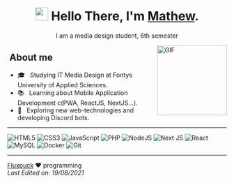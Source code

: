 <h1 align="center"><img src="https://raw.githubusercontent.com/sidbelbase/sidbelbase/master/wave.gif" width="30px"><strong> Hello There, I'm <a href="https://fluxpuck.com">Mathew</a>.</strong></h1>
<p align="center">I am a media design student, 6th semester</p>
<img align="right" alt="GIF" height="160px" src="https://media.discordapp.net/stickers/878002449506500628.png" />

## &nbsp;About me 
- 🎓 &nbsp; Studying IT Media Design at Fontys University of Applied Sciences.
- 📚 &nbsp; Learning about Mobile Application Development c(PWA, ReactJS, NextJS...).
- 🤔 &nbsp; Exploring new web-technologies and developing Discord bots.

----

  ![HTML5](https://img.shields.io/badge/html5-%23E34F26.svg?style=for-the-badge&logo=html5&logoColor=white)
  ![CSS3](https://img.shields.io/badge/css3-%231572B6.svg?style=for-the-badge&logo=css3&logoColor=white)
  ![JavaScript](https://img.shields.io/badge/javascript-%23323330.svg?style=for-the-badge&logo=javascript&logoColor=%23F7DF1E)
  ![PHP](https://img.shields.io/badge/php-%23777BB4.svg?style=for-the-badge&logo=php&logoColor=white)
  ![NodeJS](https://img.shields.io/badge/node.js-6DA55F?style=for-the-badge&logo=node.js&logoColor=white)
  ![Next JS](https://img.shields.io/badge/Next-black?style=for-the-badge&logo=next.js&logoColor=white)
  ![React](https://img.shields.io/badge/react-%2320232a.svg?style=for-the-badge&logo=react&logoColor=%2361DAFB)
  ![MySQL](https://img.shields.io/badge/mysql-%2300f.svg?style=for-the-badge&logo=mysql&logoColor=white)
  ![Docker](https://img.shields.io/badge/docker-%230db7ed.svg?style=for-the-badge&logo=docker&logoColor=white)
	![Git](https://img.shields.io/badge/git-%23F05033.svg?style=for-the-badge&logo=git&logoColor=white)

----

[Fluxpuck]() ❤ programming \
*Last Edited on: 19/08/2021*
